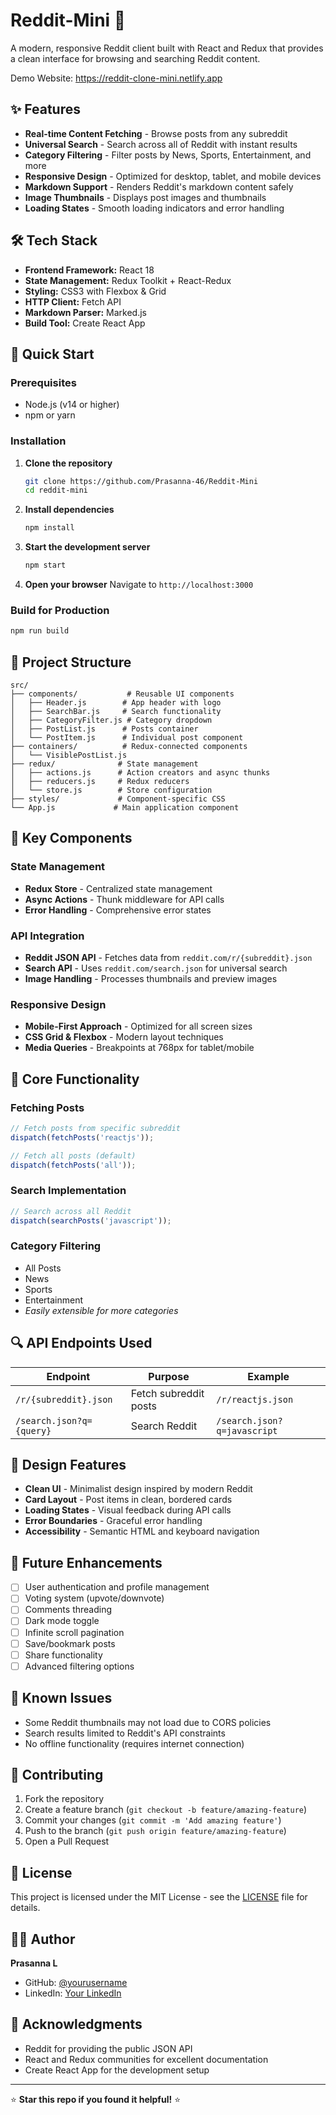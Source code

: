 # Reddit-Mini 🚀

A modern, responsive Reddit client built with React and Redux that provides a clean interface for browsing and searching Reddit content.

Demo Website: https://reddit-clone-mini.netlify.app

## ✨ Features

- **Real-time Content Fetching** - Browse posts from any subreddit
- **Universal Search** - Search across all of Reddit with instant results
- **Category Filtering** - Filter posts by News, Sports, Entertainment, and more
- **Responsive Design** - Optimized for desktop, tablet, and mobile devices
- **Markdown Support** - Renders Reddit's markdown content safely
- **Image Thumbnails** - Displays post images and thumbnails
- **Loading States** - Smooth loading indicators and error handling

## 🛠️ Tech Stack

- **Frontend Framework:** React 18
- **State Management:** Redux Toolkit + React-Redux
- **Styling:** CSS3 with Flexbox & Grid
- **HTTP Client:** Fetch API
- **Markdown Parser:** Marked.js
- **Build Tool:** Create React App

## 🚀 Quick Start

### Prerequisites
- Node.js (v14 or higher)
- npm or yarn

### Installation

1. **Clone the repository**
   ```bash
   git clone https://github.com/Prasanna-46/Reddit-Mini
   cd reddit-mini
   ```

2. **Install dependencies**
   ```bash
   npm install
   ```

3. **Start the development server**
   ```bash
   npm start
   ```

4. **Open your browser**
   Navigate to `http://localhost:3000`

### Build for Production
```bash
npm run build
```

## 📁 Project Structure

```
src/
├── components/           # Reusable UI components
│   ├── Header.js        # App header with logo
│   ├── SearchBar.js     # Search functionality
│   ├── CategoryFilter.js # Category dropdown
│   ├── PostList.js      # Posts container
│   └── PostItem.js      # Individual post component
├── containers/          # Redux-connected components
│   └── VisiblePostList.js
├── redux/              # State management
│   ├── actions.js      # Action creators and async thunks
│   ├── reducers.js     # Redux reducers
│   └── store.js        # Store configuration
├── styles/             # Component-specific CSS
└── App.js             # Main application component
```

## 🔧 Key Components

### State Management
- **Redux Store** - Centralized state management
- **Async Actions** - Thunk middleware for API calls
- **Error Handling** - Comprehensive error states

### API Integration
- **Reddit JSON API** - Fetches data from `reddit.com/r/{subreddit}.json`
- **Search API** - Uses `reddit.com/search.json` for universal search
- **Image Handling** - Processes thumbnails and preview images

### Responsive Design
- **Mobile-First Approach** - Optimized for all screen sizes
- **CSS Grid & Flexbox** - Modern layout techniques
- **Media Queries** - Breakpoints at 768px for tablet/mobile

## 🎯 Core Functionality

### Fetching Posts
```javascript
// Fetch posts from specific subreddit
dispatch(fetchPosts('reactjs'));

// Fetch all posts (default)
dispatch(fetchPosts('all'));
```

### Search Implementation
```javascript
// Search across all Reddit
dispatch(searchPosts('javascript'));
```

### Category Filtering
- All Posts
- News
- Sports  
- Entertainment
- *Easily extensible for more categories*

## 🔍 API Endpoints Used

| Endpoint | Purpose | Example |
|----------|---------|---------|
| `/r/{subreddit}.json` | Fetch subreddit posts | `/r/reactjs.json` |
| `/search.json?q={query}` | Search Reddit | `/search.json?q=javascript` |

## 🎨 Design Features

- **Clean UI** - Minimalist design inspired by modern Reddit
- **Card Layout** - Post items in clean, bordered cards
- **Loading States** - Visual feedback during API calls
- **Error Boundaries** - Graceful error handling
- **Accessibility** - Semantic HTML and keyboard navigation

## 🚧 Future Enhancements

- [ ] User authentication and profile management
- [ ] Voting system (upvote/downvote)
- [ ] Comments threading
- [ ] Dark mode toggle
- [ ] Infinite scroll pagination
- [ ] Save/bookmark posts
- [ ] Share functionality
- [ ] Advanced filtering options

## 🐛 Known Issues

- Some Reddit thumbnails may not load due to CORS policies
- Search results limited to Reddit's API constraints
- No offline functionality (requires internet connection)

## 🤝 Contributing

1. Fork the repository
2. Create a feature branch (`git checkout -b feature/amazing-feature`)
3. Commit your changes (`git commit -m 'Add amazing feature'`)
4. Push to the branch (`git push origin feature/amazing-feature`)
5. Open a Pull Request

## 📝 License

This project is licensed under the MIT License - see the [LICENSE](LICENSE) file for details.

## 👨‍💻 Author

**Prasanna L**
- GitHub: [@yourusername](https://github.com/Prasanna-46)
- LinkedIn: [Your LinkedIn](https://www.linkedin.com/feed/update/urn:li:activity:7334993670162522112/)

## 🙏 Acknowledgments

- Reddit for providing the public JSON API
- React and Redux communities for excellent documentation
- Create React App for the development setup

---

⭐ **Star this repo if you found it helpful!** ⭐
